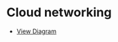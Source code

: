 # Cloud networking
- [View Diagram](https://github.com/mosadev/repository/AWS/images/network_aws.PNG)
